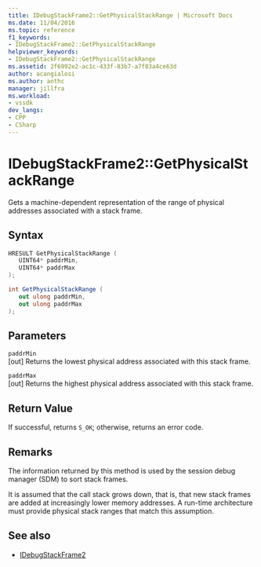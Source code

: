 ```yaml
---
title: IDebugStackFrame2::GetPhysicalStackRange | Microsoft Docs
ms.date: 11/04/2016
ms.topic: reference
f1_keywords:
- IDebugStackFrame2::GetPhysicalStackRange
helpviewer_keywords:
- IDebugStackFrame2::GetPhysicalStackRange
ms.assetid: 2f6992e2-ac1c-433f-83b7-a7f83a4ce63d
author: acangialosi
ms.author: anthc
manager: jillfra
ms.workload:
- vssdk
dev_langs:
- CPP
- CSharp
---
```

# IDebugStackFrame2::GetPhysicalStackRange
Gets a machine-dependent representation of the range of physical addresses associated with a stack frame.

## Syntax

```cpp
HRESULT GetPhysicalStackRange ( 
   UINT64* paddrMin,
   UINT64* paddrMax
);
```

```csharp
int GetPhysicalStackRange ( 
   out ulong paddrMin,
   out ulong paddrMax
);
```

## Parameters
`paddrMin`\
[out] Returns the lowest physical address associated with this stack frame.

`paddrMax`\
[out] Returns the highest physical address associated with this stack frame.

## Return Value
 If successful, returns `S_OK`; otherwise, returns an error code.

## Remarks
 The information returned by this method is used by the session debug manager (SDM) to sort stack frames.

 It is assumed that the call stack grows down, that is, that new stack frames are added at increasingly lower memory addresses. A run-time architecture must provide physical stack ranges that match this assumption.

## See also
- [IDebugStackFrame2](../../../extensibility/debugger/reference/idebugstackframe2.md)
